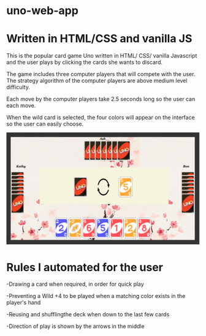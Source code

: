 # uno-web-app
# Written in HTML/CSS and vanilla JS

This is the popular card game Uno written in HTML/ CSS/ vanilla Javascript and the user plays by clicking the cards she wants to discard. 

The game includes three computer players that will compete with the user. The strategy algorithm of the computer players are above medium level difficulty.

Each move by the computer players take 2.5 seconds long so the user can each move.

When the wild card is selected, the four colors will appear on the interface so the user can easily choose.

![UI](https://raw.githubusercontent.com/philipchen32/uno-web-app/master/UI%20demo%20image.png)

# Rules I automated for the user

-Drawing a card when required, in order for quick play

-Preventing a Wild +4 to be played when a matching color exists in the player's hand

-Reusing and shufflingthe deck when down to the last few cards

-Direction of play is shown by the arrows in the middle
